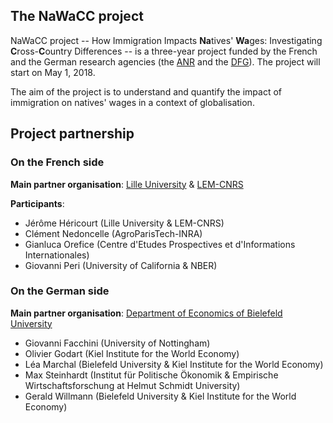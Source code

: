 ## The NaWaCC project

NaWaCC project -- How Immigration Impacts **Na**tives' **Wa**ges: Investigating **C**ross-**C**ountry Differences -- is a three-year project funded by the French and the German research agencies (the [ANR](http://www.agence-nationale-recherche.fr/en/) and the [DFG](http://www.dfg.de/en/index.jsp)). The project will start on May 1, 2018. 

The aim of the project is to understand and quantify the impact of immigration on natives' wages in a context of globalisation.


## Project partnership

### On the French side
**Main partner organisation**: [Lille University](http://www.univ-lille1.fr/home/) & [LEM-CNRS](http://lem.cnrs.fr)

**Participants**: 
* Jérôme Héricourt (Lille University & LEM-CNRS)
* Clément Nedoncelle (AgroParisTech-INRA)
* Gianluca Orefice (Centre d'Etudes Prospectives et d'Informations Internationales)
* Giovanni Peri (University of California & NBER)

### On the German side
**Main partner organisation**: [Department of Economics of Bielefeld University](http://www.uni-bielefeld.de/(en)/wiwi/)

* Giovanni Facchini (University of Nottingham)
* Olivier Godart (Kiel Institute for the World Economy)
* Léa Marchal (Bielefeld University & Kiel Institute for the World Economy)
* Max Steinhardt (Institut für Politische Ökonomik & Empirische Wirtschaftsforschung at Helmut Schmidt University)
* Gerald Willmann (Bielefeld University & Kiel Institute for the World Economy)


